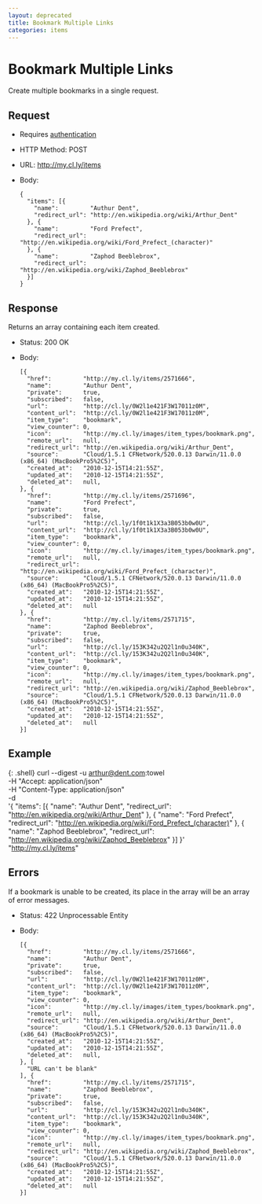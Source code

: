 ```yaml
---
layout: deprecated
title: Bookmark Multiple Links
categories: items
---
```


# Bookmark Multiple Links

Create multiple bookmarks in a single request.


## Request

- Requires [authentication](https://github.com/cloudapp/api/blob/master/README.md#authentication)
- HTTP Method: POST
- URL: http://my.cl.ly/items
- Body:

      {
        "items": [{
          "name":         "Authur Dent",
          "redirect_url": "http://en.wikipedia.org/wiki/Arthur_Dent"
        }, {
          "name":         "Ford Prefect",
          "redirect_url": "http://en.wikipedia.org/wiki/Ford_Prefect_(character)"
        }, {
          "name":         "Zaphod Beeblebrox",
          "redirect_url": "http://en.wikipedia.org/wiki/Zaphod_Beeblebrox"
        }]
      }


## Response

Returns an array containing each item created.

- Status: 200 OK
- Body:

      [{
        "href":         "http://my.cl.ly/items/2571666",
        "name":         "Authur Dent",
        "private":      true,
        "subscribed":   false,
        "url":          "http://cl.ly/0W2l1e421F3W17011z0M",
        "content_url":  "http://cl.ly/0W2l1e421F3W17011z0M",
        "item_type":    "bookmark",
        "view_counter": 0,
        "icon":         "http://my.cl.ly/images/item_types/bookmark.png",
        "remote_url":   null,
        "redirect_url": "http://en.wikipedia.org/wiki/Arthur_Dent",
        "source":       "Cloud/1.5.1 CFNetwork/520.0.13 Darwin/11.0.0 (x86_64) (MacBookPro5%2C5)",
        "created_at":   "2010-12-15T14:21:55Z",
        "updated_at":   "2010-12-15T14:21:55Z",
        "deleted_at":   null,
      }, {
        "href":         "http://my.cl.ly/items/2571696",
        "name":         "Ford Prefect",
        "private":      true,
        "subscribed":   false,
        "url":          "http://cl.ly/1f0t1k1X3a3B053b0w0U",
        "content_url":  "http://cl.ly/1f0t1k1X3a3B053b0w0U",
        "item_type":    "bookmark",
        "view_counter": 0,
        "icon":         "http://my.cl.ly/images/item_types/bookmark.png",
        "remote_url":   null,
        "redirect_url": "http://en.wikipedia.org/wiki/Ford_Prefect_(character)",
        "source":       "Cloud/1.5.1 CFNetwork/520.0.13 Darwin/11.0.0 (x86_64) (MacBookPro5%2C5)",
        "created_at":   "2010-12-15T14:21:55Z",
        "updated_at":   "2010-12-15T14:21:55Z",
        "deleted_at":   null
      }, {
        "href":         "http://my.cl.ly/items/2571715",
        "name":         "Zaphod Beeblebrox",
        "private":      true,
        "subscribed":   false,
        "url":          "http://cl.ly/153K342u2Q2l1n0u340K",
        "content_url":  "http://cl.ly/153K342u2Q2l1n0u340K",
        "item_type":    "bookmark",
        "view_counter": 0,
        "icon":         "http://my.cl.ly/images/item_types/bookmark.png",
        "remote_url":   null,
        "redirect_url": "http://en.wikipedia.org/wiki/Zaphod_Beeblebrox",
        "source":       "Cloud/1.5.1 CFNetwork/520.0.13 Darwin/11.0.0 (x86_64) (MacBookPro5%2C5)",
        "created_at":   "2010-12-15T14:21:55Z",
        "updated_at":   "2010-12-15T14:21:55Z",
        "deleted_at":   null
      }]


## Example

{: .shell}
    curl --digest -u arthur@dent.com:towel \
         -H "Accept: application/json" \
         -H "Content-Type: application/json" \
         -d \
           '{
              "items": [{
                "name":         "Authur Dent",
                "redirect_url": "http://en.wikipedia.org/wiki/Arthur_Dent"
              }, {
                "name":         "Ford Prefect",
                "redirect_url": "http://en.wikipedia.org/wiki/Ford_Prefect_(character)"
              }, {
                "name":         "Zaphod Beeblebrox",
                "redirect_url": "http://en.wikipedia.org/wiki/Zaphod_Beeblebrox"
              }]
           }' \
         "http://my.cl.ly/items"


## Errors

If a bookmark is unable to be created, its place in the array will be an array of error messages.

- Status: 422 Unprocessable Entity
- Body:

      [{
        "href":         "http://my.cl.ly/items/2571666",
        "name":         "Authur Dent",
        "private":      true,
        "subscribed":   false,
        "url":          "http://cl.ly/0W2l1e421F3W17011z0M",
        "content_url":  "http://cl.ly/0W2l1e421F3W17011z0M",
        "item_type":    "bookmark",
        "view_counter": 0,
        "icon":         "http://my.cl.ly/images/item_types/bookmark.png",
        "remote_url":   null,
        "redirect_url": "http://en.wikipedia.org/wiki/Arthur_Dent",
        "source":       "Cloud/1.5.1 CFNetwork/520.0.13 Darwin/11.0.0 (x86_64) (MacBookPro5%2C5)",
        "created_at":   "2010-12-15T14:21:55Z",
        "updated_at":   "2010-12-15T14:21:55Z",
        "deleted_at":   null,
      }, [
        "URL can't be blank"
      ], {
        "href":         "http://my.cl.ly/items/2571715",
        "name":         "Zaphod Beeblebrox",
        "private":      true,
        "subscribed":   false,
        "url":          "http://cl.ly/153K342u2Q2l1n0u340K",
        "content_url":  "http://cl.ly/153K342u2Q2l1n0u340K",
        "item_type":    "bookmark",
        "view_counter": 0,
        "icon":         "http://my.cl.ly/images/item_types/bookmark.png",
        "remote_url":   null,
        "redirect_url": "http://en.wikipedia.org/wiki/Zaphod_Beeblebrox",
        "source":       "Cloud/1.5.1 CFNetwork/520.0.13 Darwin/11.0.0 (x86_64) (MacBookPro5%2C5)",
        "created_at":   "2010-12-15T14:21:55Z",
        "updated_at":   "2010-12-15T14:21:55Z",
        "deleted_at":   null
      }]

